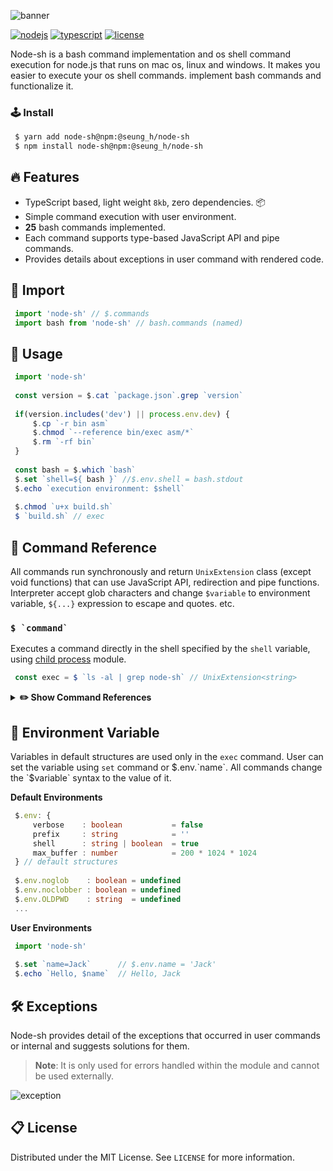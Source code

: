 ![banner](https://user-images.githubusercontent.com/41784860/168438812-90eed635-2fe3-477e-8a25-6527036bffce.png)

[![nodejs](https://img.shields.io/badge/NodeJS-339933?style=for-the-badge&logo=Node.js&logoColor=fff)](https://nodejs.org/)
[![typescript](https://img.shields.io/badge/TypeScript-3178C6?style=for-the-badge&logo=TypeScript&logoColor=fff)](https://www.typescriptlang.org/)
[![license](https://img.shields.io/badge/license-MIT-9999FF?style=for-the-badge)](/LICENSE)

Node-sh is a bash command implementation and os shell command execution for node.js that runs on mac os, linux and windows. It makes you easier to execute your os shell commands. implement bash commands and functionalize it.

### 🕹 Install
```bash
 $ yarn add node-sh@npm:@seung_h/node-sh
 $ npm install node-sh@npm:@seung_h/node-sh
```

## 🔥 Features
- TypeScript based, light weight `8kb`, zero dependencies. 📦
- Simple command execution with user environment.
- **25** bash commands implemented.
- Each command supports type-based JavaScript API and pipe commands.
- Provides details about exceptions in user command with rendered code. 

## 📌 Import
```typescript
 import 'node-sh' // $.commands
 import bash from 'node-sh' // bash.commands (named)
```

## 📝 Usage
```typescript
 import 'node-sh'
 
 const version = $.cat `package.json`.grep `version`
 
 if(version.includes('dev') || process.env.dev) {
     $.cp `-r bin asm`
     $.chmod `--reference bin/exec asm/*`
     $.rm `-rf bin`
 }
 
 const bash = $.which `bash`
 $.set `shell=${ bash }` //$.env.shell = bash.stdout
 $.echo `execution environment: $shell`
 
 $.chmod `u+x build.sh`
 $ `build.sh` // exec
```

## 🔐 Command Reference
All commands run synchronously and return `UnixExtension` class (except void functions) that can use JavaScript API, redirection and pipe functions. Interpreter accept glob characters and change `$variable` to environment variable, `${...}` expression to escape and quotes. etc.

### ``$ `command` ``
Executes a command directly in the shell specified by the `shell` variable, using [child process](https://nodejs.org/api/child_process.html) module.
```typescript
 const exec = $ `ls -al | grep node-sh` // UnixExtension<string>
```

<details>
    <summary><b>✏️ Show Command References</b></summary>

### ``$.cat `[OPTION]... [FILE]...` ``
Return the contents of a given FILE or concatenated FILE(s) to standard output.

 - `-n, --number` : number all output lines.
 - `-E, --show-ends` : display `$` at end of each line.
 - `-T, --show-tabs` : display `TAB` characters as `^I`

```typescript
 const cat = $.cat `-nE src/*.ts` // UnixExtension<string>
```

### ``$.cd `[DIR]` ``
Change the current directory to `DIR`. Change to the previous directory using the `-` or `$OLDPWD` variable. If no stdin is supplied or `-`, change to `HOME` directory.
```typescript
 $.cd `src`
 $.cd `$OLDPWD/dist`
```

### ``$.chmod `[OPTION]... MODE[RFILE] FILE...` ``
Change the mode of each FILE to `MODE`. If `reference` option is supplied, change the mode of each FILE to that of `RFILE`.

 - `-c, --changes` : report only when a change is made.
 - `--reference=RFILE` : use `RFILE`'s mode instead of `MODE` values.
 - `-R, --recursive` : change files and directories recursively.

```typescript
 $.chmod `755 build.sh`
 $.chmod `-R a=rwx dist`
 $.chmod `--reference test.sh build.sh`
```

### ``$.cp `[OPTION]... SOURCE... DEST[DIRECTORY]` ``
Copy `SOURCE` to `DEST`, or multiple `SOURCE(s)` to `DIRECTORY`.

 - `-b, --backup` : make a backup of each existing destination file.
 - `-S, --suffix=SUFFIX` : override the usual backup suffix (`~`).
 - `-l, --dereference` : always follow symbolic links in `SOURCE`.
 - `-p, --no-dereference` : never follow symbolic links in `SOURCE`.
 - `-r, -R, --recursive` : copy directories recursively.
 - `-u, --update` : copy only when the `SOURCE` file is newer than the destination file or when the destination file is missing.
 
```typescript
 $.cp `test.ts src`
 $.cp `test.ts test1.ts src`
 $.cp `-rbS BACKUP_ build src` // backup suffix = BACKUP_
```
 
### ``$.dirs `[+N] [N]` ``
Display the list of currently remembered directories. Add the directory stack using the `pushd` command and back up with the `popd` command.
 
 - `-c` : clear the directory stack by deleting all of the elements.
  
 Arguments:
 - `+N` : Displays the `N`th entry counting from the left of the list when invoked without options, starting with zero.
 - `N` : Displays the `N`th entry counting from the right of the list when invoked without options, starting with zero.

```typescript
 const dirs = $.dirs `` // UnixExtension<string[]> 
 
 $.dirs `-c`
 $.dirs `+3`
```

### ``$.echo `[OPTION]... [STRING]...` ``
Echo the STRING(s) to standard output and print it.
 
 - `-n` : do not output the trailing newline.
 
```typescript
 const echo = $.echo `Hello World!` // UnixExtension<string>
 $.echo `Print`
```

### ``$.grep  `[OPTION]... PATTERN [FILE]...` ``
Search for `PATTERN(REGEX)` in each `FILE`.

 - `-i, --ignore-case` : ignore case distinctions in patterns and data.
 - `-v, --invert-match` : select non-matching lines.
 - `-n, --line-number` : print line number with output lines.
 - `-H, --with-filename` : print file name with output lines.
 - `-r, --recursive` : read all files under each directory, recursively.
 - `-l, --files-with-matches` : print only names of `FILE`s with selected lines.
 
``` typescript
 const grep = $.grep `-i ^import src/*.ts` // UnixExtension<string[]>
```

### ``$.head  `[OPTION]... [FILE]...` ``
Print the first `10` lines of each `FILE` to standard output. If multiple files are supplied, prepend each with a header indicating the file name.

 - `-c, --bytes=NUM` : print the first `NUM` bytes of each file
 - `-n, --lines=NUM` : print the first `NUM` lines instead of the first `10`.
 - `-q, --quiet, --silent` : never print headers giving file names.
 
```typescript
 const head = $.head `-n 15 src/test.ts` // UnixExtension<string>
 
 $.head `-c 100 src/test.ts`
 $.head `-q src/*.ts`
```

### ``$.ln  `[OPTION]... SOURCE DEST` ``
By default, create hard link from `SOURCE` to `DEST`. If `-s` or `--symbolic` option is supplied, create symbolic link.

 - `-b, --backup` : make a backup of each existing destination file.
 - `-f, --force` : remove existing destination files.
 - `-s, --symbolic` : make symbolic links instead of hard links.
 - `-S, --suffix=SUFFIX` : override the usual backup suffix(`~`).
 
```typescript
 $.ln `file link`
 $.ln `-bS BACKUP_ file exist` // backup suffix = BACKUP_
```

### ``$.ls  `[OPTION]... [FILE]...` ``
List information about the `FILE(s)`. If `FILE` is not supplied, list information about the current directory.

 - `-a, --all` : do not ignore entries starting with `.`.
 - `-A, --almost-all` : do not list implied `.` and `..`.
 - `-d, --directory` : list directories themselves, not their contents.
 - `-l` : use a long listing format.
 - `-L, --dereference` : show information for the file the link references rather than for the link itself.
 - `-r, --reverse` : reverse order while sorting.
 - `-R, --recursive` : list subdirectories recursively.
 
```typescript
 const ls = $.ls `-al`
 
 $.ls `-R src dist`
 $.ls `-l src/**/*.ts`
```
 
### ``$.mkdir  `[OPTION]... DIRECTORY...` ``
Create the `DIRECTORY(ies)`, if they do not already exist.

 - `-m, --mode=MODE` : set file mode (must be octal - unmask).
 - `-p, --parents` : no error if existing, make parent directories as needed.

```typescript
 $.mkdir `test test1`
 $.mkdir `-m 777 test`
 $.mkdir `-p test/test1` // if 'test' is not exist, make it.
```

### ``$.mv  `[OPTION]... SOURCE... DEST[DIRECTORY]` ``
Rename `SOURCE` to `DEST`, or move `SOURCE(s)` to `DIRECTORY`.
 
 - `-b, --backup` : make a backup of each existing destination file.
 - `-S, --suffix=SUFFIX` : override the usual backup suffix(`~`).
 
```typescript
 $.mv `file file_renamed`
 $.mv `file file1 dir` // rename to 'dir/file', 'dir/file1'.
```

### ``$.popd `[-n] [+N | N]` ``
Remove directories from stack. If no arguments are supplied, remove the top directory from the stack, and changes to the new top directory.

 - `-n` : Suppresses the normal change of directory when removing directories from the stack, so only the stack is manipulated.
 
Arguments:
 - `+N` : Removes the `N`th entry counting from the left of the list, starting with zero.
 - `N` : Removes the `N`th entry counting from the right of the list, starting with zero.
 
```typescript
 const popd = $.popd `` // UnixExtension<string[]> - directory stack.
 $.popd `-n`
 $.popd `+3`
```

### ``$.pushd `[-n] [+N | N | DIR]` ``
Add directories to stack. If no arguments are supplied, exchanges the top two directories.

 - `-n` : Suppresses the normal change of directory when adding directories to the stack, so only the stack is manipulated.
 
Arguments:
 - `+N` : Rotates the stack so that the `N`th directory counting from the left of the list, starting with zero is at the top.
 - `N` : Rotates the stack so that the `N`th directory counting from the right of the list, starting with zero is at the top.
 - `DIR` : Adds `DIR` to the directory stack at the top, making it the new current working directory.
 
```typescript
 const pushd = $.pushd `` // UnixExtension<string[]> - directory stack.
 $.pushd `-n hello`
 $.pushd `dir`
```

### ``$.pwd ` ` ``
Print the name of the current working directory.

```typescript
 const pwd = $.pwd `` // UnixExtension<string>
```

### ``$.rm `[OPTION]... [FILE]...` ``
Remove (unlink) the `FILE(s)`.

 - `-f, --force` : ignore nonexistent files and arguments, never prompt.
 - `-r, --recursive` : remove directories and their contents recursively.
 
```typescript
 $.rm `file`
 $.rm `file file1 file2`
 $.rm `-rf dir`
```

### ``$.rmdir `[OPTION]... DIRECTORY...` ``
Remove the `DIRECTORY(ies)`, if they are empty.
 
 - `-p, --parents` : remove `DIRECTORY` and its ancestors; `rmdir -p a/b/c` -> `rmdir a/b/c a/b a`
 
```typescript
 $.rmdir `dir`
 $.rmdir `-p parent/dir`
```

### ``$.set `[-fvC]` ``
Set or unset, change the value of shell variables and attributes. If no arguments or options are supplied, display the names and values of shell variables.
Using `+` rather than `-` causes these flags to be turned off.

 - `-f` : Disable file name generation (globbing).
 - `-v` : Print shell input lines as they are read(verbose).
 - `-C` : If set, disallow existing regular files to be overwritten by redirection(`>`) of output.
 
```typescript
 const set = $.set ``
 
 $.set `-fC`
 $.set `+f`
 $.set `var1=value`
```

### ``$.sleep  `NUMBER[SUFFIX]` ``
Pause for `NUMBER` seconds. `SUFFIX` may be 's' for seconds (default), 'm' for minutes, 'h' for hours or 'd' for days.

```typescript
 $.sleep `5`  // 5 seconds
 $.sleep `5m` // 5 minutes
```

### ``$.sort  `[OPTION]... [FILE]...` ``
Write sorted concatenation of all `FILE(s)` to standard output.
 
 - `-f, --ignore-case` : fold lower case to upper case characters.
 - `-n, --numeric-sort` : compare according to string numerical value.
 - `-r, --reverse` : reverse the result of comparisons.
 
```typescript
 const sort = $.sort `-f file` // UnixExtension<string>
 $.sort `-r *.ts file`
```

### ``$.tail  `[OPTION]... [FILE]...` ``
Print the last `10` lines of each `FILE` to standard output. If multiple files are supplied, prepend each with a header indicating the file name.

 - `-c, --bytes=NUM` : output the last `NUM` bytes; or use `+NUM` to output starting with byte `NUM` of each file.
 - `-n, --lines=NUM` :  output the last `NUM` lines, instead of the last `10`; or use `+NUM` to output starting with line `NUM`.
 - `-q, --quiet, --silent` : never print headers giving file names.
 
```typescript
 const tail = $.tail `-n 15 src/test.ts` // UnixExtension<string>
 
 $.tail `-n +15 src/test.ts`
 $.tail `*.ts files`
```
 
### ``$.touch  `[OPTION]... [FILE]...` ``
Update the access and modification times of each `FIL`E to the current time. A `FILE` argument that does not exist is created empty unless `-c` option is supplied.

 - `-a` : change only the access time.
 - `-c, --no-create` : do not create any files.
 - `-d, --date=STRING` : parse `STRING` and use it instead of current time.
 - `-m` : change only the modification time.
 - `-r, --reference=RFILE` : use this `RFILE`'s times instead of current time.
 
``` typescript
 $.touch `not_exist.js`     // create 'not_exist.js'
 $.touch `exist.js`         // change access and modification times.
 $.touch `-r file exist.js` // change times of 'exist.js' to 'file's time.
 $.touch `-d 1234-03-21 exist.js` // change times of 'exist.js' to Mar 21, 1234
```

### ``$.uniq  `[OPTION]... [INPUT [OUTPUT]]` ``
Filter adjacent matching lines from `INPUT`, writing to `OUTPUT` or standard output.

 - `-c, --count` : prefix lines by the number of occurrences.
 - `-d, --repeated` : only print duplicate lines, one for each group.
 - `-i, --ignore-case` : ignore differences in case when comparing.
 
```typescript
 const uniq = $.uniq `-c file`
 
 $.uniq `file output` // write to 'output'.
```

### ``$.which  `[OPTION]...  PROGRAM` ``
Search an executable or script in the directories listed in the environment variable PATH and print full path to standard output.

 - `-a, --all` : Print all matching executables in PATH, not just the first.
 
```typescript
 const which = $.which `git` // UnixExtension<string>
 $.which `-a node`
```

### ``$.whoami ` ` ``
Print the user name associated with the current effective user ID.
```typescript
 const user = $.whoami `` // UnixExtension<string>
```
</details>

## 📐 Environment Variable
Variables in default structures are used only in the `exec` command. User can set the variable using `set` command or $.env.`name`. All commands change the `$variable` syntax to the value of it.

**Default Environments**
```typescript
 $.env: {
     verbose    : boolean           = false
     prefix     : string            = ''
     shell      : string | boolean  = true
     max_buffer : number            = 200 * 1024 * 1024
 } // default structures
 
 $.env.noglob    : boolean = undefined
 $.env.noclobber : boolean = undefined
 $.env.OLDPWD    : string  = undefined
 ...
```
**User Environments**
```typescript
 import 'node-sh'
 
 $.set `name=Jack`      // $.env.name = 'Jack'
 $.echo `Hello, $name`  // Hello, Jack
```

##  🛠  Exceptions
Node-sh provides detail of the exceptions that occurred in user commands or internal and suggests solutions for them.
> **Note**: It is only used for errors handled within the module and cannot be used externally.

![exception](https://user-images.githubusercontent.com/41784860/177758975-93b8b637-8906-457d-9424-354428ffbc82.png)

## 📋 License
Distributed under the MIT License. See ```LICENSE``` for more information.
